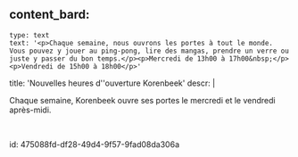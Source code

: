 content_bard:
  -
    type: text
    text: '<p>Chaque semaine, nous ouvrons les portes à tout le monde. Vous pouvez y jouer au ping-pong, lire des mangas, prendre un verre ou juste y passer du bon temps.</p><p>Mercredi de 13h00 à 17h00&nbsp;</p><p>Vendredi de 15h00 à 18h00</p>'
title: 'Nouvelles heures d''ouverture Korenbeek'
descr: |
  <p>Chaque semaine, Korenbeek ouvre ses portes le mercredi et le vendredi après-midi.
  </p>
  <p><br>
  </p>
  
id: 475088fd-df28-49d4-9f57-9fad08da306a
